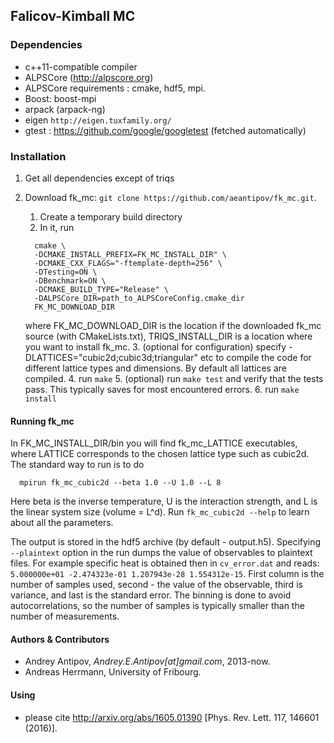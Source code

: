 ## Falicov-Kimball MC
### Dependencies 
- c++11-compatible compiler
- ALPSCore (http://alpscore.org)
- ALPSCore requirements : cmake, hdf5, mpi.
- Boost: boost-mpi
- arpack (arpack-ng)
- eigen `http://eigen.tuxfamily.org/`
- gtest : https://github.com/google/googletest (fetched automatically) 

### Installation 
1. Get all dependencies except of triqs 
2. Download fk_mc: `git clone https://github.com/aeantipov/fk_mc.git`. 
    1. Create a temporary build directory
    2. In it, run 
      ```
        cmake \
        -DCMAKE_INSTALL_PREFIX=FK_MC_INSTALL_DIR" \
        -DCMAKE_CXX_FLAGS="-ftemplate-depth=256" \
        -DTesting=ON \
        -DBenchmark=ON \
        -DCMAKE_BUILD_TYPE="Release" \
        -DALPSCore_DIR=path_to_ALPSCoreConfig.cmake_dir
        FK_MC_DOWNLOAD_DIR
      ```
      
      where FK_MC_DOWNLOAD_DIR is the location if the downloaded fk_mc source (with CMakeLists.txt), TRIQS_INSTALL_DIR is a location where you want to install fk_mc. 
    3. (optional for configuration) specify -DLATTICES="cubic2d;cubic3d;triangular" etc to compile the code for different lattice types and dimensions. By default all lattices are compiled.
    4. run `make`
    5. (optional) run `make test` and verify that the tests pass. This typically saves for most encountered errors.
    6. run `make install`

#### Running fk_mc
In FK_MC_INSTALL_DIR/bin you will find fk_mc_LATTICE executables, where LATTICE corresponds to the chosen lattice type such as cubic2d. 
The standard way to run is to do 
```
  mpirun fk_mc_cubic2d --beta 1.0 --U 1.0 --L 8
```

Here beta is the inverse temperature, U is the interaction strength, and L is the linear system size (volume = L^d). Run `fk_mc_cubic2d --help` to learn about all the parameters. 

The output is stored in the hdf5 archive (by default - output.h5). Specifying `--plaintext` option in the run dumps the value of observables to plaintext files. For example specific heat is obtained then in `cv_error.dat` and reads:
`5.000000e+01 -2.474323e-01 1.207943e-28 1.554312e-15`. First column is the number of samples used, second - the value of the observable, third is variance, and last is the standard error. The binning is done to avoid autocorrelations, so the number of samples is typically smaller than the number of measurements.

#### Authors & Contributors
- Andrey Antipov, *Andrey.E.Antipov[at]gmail.com*, 2013-now.
- Andreas Herrmann, University of Fribourg.

#### Using 
- please cite http://arxiv.org/abs/1605.01390 [Phys. Rev. Lett. 117, 146601 (2016)].
